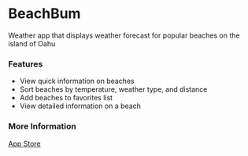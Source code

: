 # BeachBum
Weather app that displays weather forecast for popular beaches on the island of Oahu

### Features 
* View quick information on beaches
* Sort beaches by temperature, weather type, and distance
* Add beaches to favorites list
* View detailed information on a beach

### More Information

[App Store](https://itunes.apple.com/us/app/beachbumm/id1438558191?mt=8)
      

